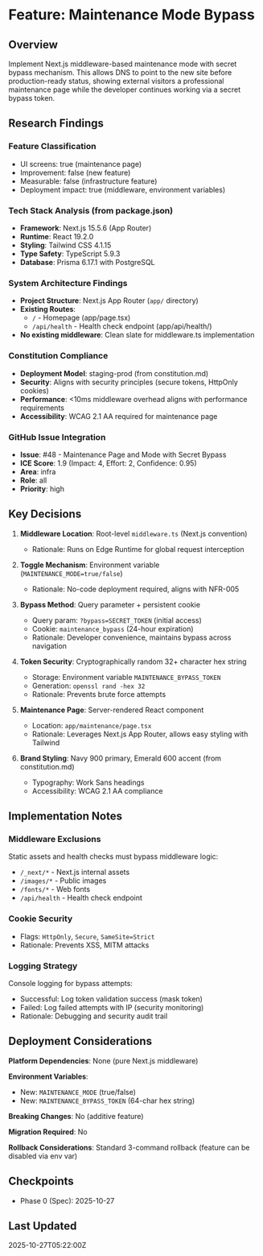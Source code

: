 # Feature: Maintenance Mode Bypass

## Overview

Implement Next.js middleware-based maintenance mode with secret bypass mechanism. This allows DNS to point to the new site before production-ready status, showing external visitors a professional maintenance page while the developer continues working via a secret bypass token.

## Research Findings

### Feature Classification
- UI screens: true (maintenance page)
- Improvement: false (new feature)
- Measurable: false (infrastructure feature)
- Deployment impact: true (middleware, environment variables)

### Tech Stack Analysis (from package.json)
- **Framework**: Next.js 15.5.6 (App Router)
- **Runtime**: React 19.2.0
- **Styling**: Tailwind CSS 4.1.15
- **Type Safety**: TypeScript 5.9.3
- **Database**: Prisma 6.17.1 with PostgreSQL

### System Architecture Findings
- **Project Structure**: Next.js App Router (`app/` directory)
- **Existing Routes**:
  - `/` - Homepage (app/page.tsx)
  - `/api/health` - Health check endpoint (app/api/health/)
- **No existing middleware**: Clean slate for middleware.ts implementation

### Constitution Compliance
- **Deployment Model**: staging-prod (from constitution.md)
- **Security**: Aligns with security principles (secure tokens, HttpOnly cookies)
- **Performance**: <10ms middleware overhead aligns with performance requirements
- **Accessibility**: WCAG 2.1 AA required for maintenance page

### GitHub Issue Integration
- **Issue**: #48 - Maintenance Page and Mode with Secret Bypass
- **ICE Score**: 1.9 (Impact: 4, Effort: 2, Confidence: 0.95)
- **Area**: infra
- **Role**: all
- **Priority**: high

## Key Decisions

1. **Middleware Location**: Root-level `middleware.ts` (Next.js convention)
   - Rationale: Runs on Edge Runtime for global request interception

2. **Toggle Mechanism**: Environment variable (`MAINTENANCE_MODE=true/false`)
   - Rationale: No-code deployment required, aligns with NFR-005

3. **Bypass Method**: Query parameter + persistent cookie
   - Query param: `?bypass=SECRET_TOKEN` (initial access)
   - Cookie: `maintenance_bypass` (24-hour expiration)
   - Rationale: Developer convenience, maintains bypass across navigation

4. **Token Security**: Cryptographically random 32+ character hex string
   - Storage: Environment variable `MAINTENANCE_BYPASS_TOKEN`
   - Generation: `openssl rand -hex 32`
   - Rationale: Prevents brute force attempts

5. **Maintenance Page**: Server-rendered React component
   - Location: `app/maintenance/page.tsx`
   - Rationale: Leverages Next.js App Router, allows easy styling with Tailwind

6. **Brand Styling**: Navy 900 primary, Emerald 600 accent (from constitution.md)
   - Typography: Work Sans headings
   - Accessibility: WCAG 2.1 AA compliance

## Implementation Notes

### Middleware Exclusions
Static assets and health checks must bypass middleware logic:
- `/_next/*` - Next.js internal assets
- `/images/*` - Public images
- `/fonts/*` - Web fonts
- `/api/health` - Health check endpoint

### Cookie Security
- Flags: `HttpOnly`, `Secure`, `SameSite=Strict`
- Rationale: Prevents XSS, MITM attacks

### Logging Strategy
Console logging for bypass attempts:
- Successful: Log token validation success (mask token)
- Failed: Log failed attempts with IP (security monitoring)
- Rationale: Debugging and security audit trail

## Deployment Considerations

**Platform Dependencies**: None (pure Next.js middleware)

**Environment Variables**:
- New: `MAINTENANCE_MODE` (true/false)
- New: `MAINTENANCE_BYPASS_TOKEN` (64-char hex string)

**Breaking Changes**: No (additive feature)

**Migration Required**: No

**Rollback Considerations**: Standard 3-command rollback (feature can be disabled via env var)

## Checkpoints
- Phase 0 (Spec): 2025-10-27

## Last Updated
2025-10-27T05:22:00Z
